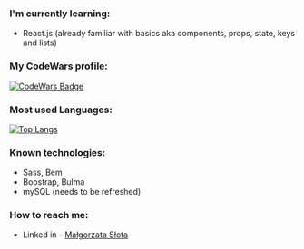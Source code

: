 ### I'm currently learning:

  - React.js (already familiar with basics aka components, props, state, keys and lists)


### My CodeWars profile:

   [![CodeWars Badge](https://www.codewars.com/users/malgo-s/badges/large)](https://codewars.com)


### Most used Languages:

  [![Top Langs](https://github-readme-stats.vercel.app/api/top-langs/?username=malgo-slota&layout=compact)](https://github.com/anuraghazra/github-readme-stats)
  
### Known technologies:

  - Sass, Bem
  - Boostrap, Bulma
  - mySQL (needs to be refreshed)
  
### How to reach me:

  - Linked in - [Małgorzata Słota](https://www.linkedin.com/in/malgorzata-slota/)

<!--
**malgo-slota/malgo-slota** is a ✨ _special_ ✨ repository because its `README.md` (this file) appears on your GitHub profile.

Here are some ideas to get you started:

- 🔭 I’m currently working on ...
- 💬 Ask me about ....
- ⚡ Fun fact: ...
-->

